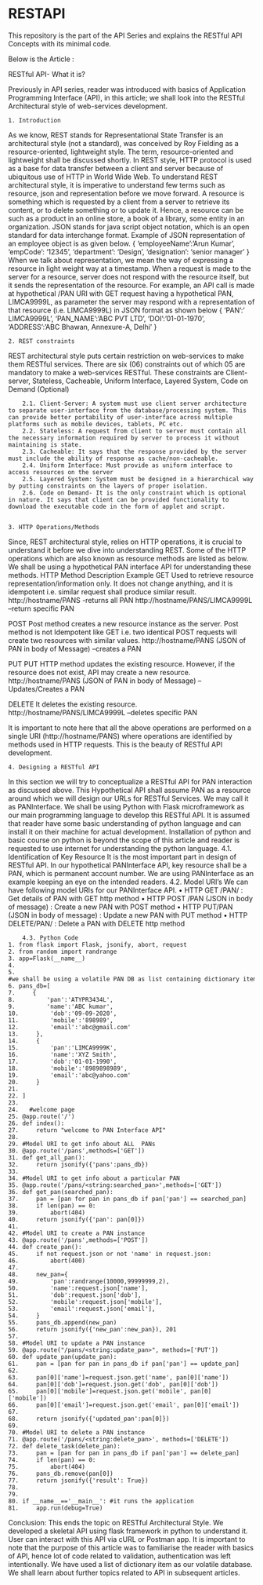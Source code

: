 # RESTAPI
This repository is the part of the API Series and explains the RESTful API Concepts with its minimal code.


Below is the Article : 

RESTful API- What it is?

Previously in API series, reader was introduced with basics of Application Programming Interface (API), in this article; we shall look into the RESTful Architectural style of web-services development. 

    1. Introduction
As we know, REST stands for Representational State Transfer is an architectural style (not a standard), was conceived by Roy Fielding as a resource-oriented, lightweight style. The term, resource-oriented and lightweight shall be discussed shortly. In REST style, HTTP protocol is used as a base for data transfer between a client and server because of ubiquitous use of HTTP in World Wide Web. 
To understand REST architectural style, it is imperative to understand few terms such as resource, json and representation before we move forward. A resource is something which is requested by a client from a server to retrieve its content, or to delete something or to update it. Hence, a resource can be such as a product in an online store, a book of a library, some entity in an organization. JSON stands for java script object notation, which is an open standard for data interchange format. Example of JSON representation of an employee object is as given below.
{
	‘employeeName’:’Arun Kumar’,
	‘empCode’: ‘12345’,
	‘department’: ‘Design’,
	‘designation’: ‘senior manager’
}
 When we talk about representation, we mean the way of expressing a resource in light weight way at a timestamp. When a request is made to the server for a resource, server does not respond with the resource itself, but it sends the representation of the resource. For example, an API call is made at hypothetical <hostname>/PAN URI with GET request having a hypothetical PAN, LIMCA9999L, as parameter the server may respond with a representation of that resource (i.e. LIMCA9999L) in JSON format as shown below
{
‘PAN’:’ LIMCA9999L’,
‘PAN_NAME’:’ABC PVT LTD’,
‘DOI’:’01-01-1970’,
‘ADDRESS’:’ABC Bhawan, Annexure-A, Delhi’
}  

    2. REST constraints
REST architectural style puts certain restriction on web-services to make them RESTful services. There are six (06) constraints out of which 05 are mandatory to make a web-services RESTful. These constraints are Client-server, Stateless, Cacheable, Uniform Interface, Layered System, Code on Demand (Optional)

        2.1. Client-Server: A system must use client server architecture to separate user-interface from the database/processing system. This can provide better portability of user-interface across multiple platforms such as mobile devices, tablets, PC etc.
        2.2. Stateless: A request from client to server must contain all the necessary information required by server to process it without maintaining is state.
        2.3. Cacheable: It says that the response provided by the server must include the ability of response as cache/non-cacheable.
        2.4. Uniform Interface: Must provide as uniform interface to access resources on the server
        2.5. Layered System: System must be designed in a hierarchical way  by putting constraints on the layers of proper isolation.
        2.6. Code on Demand- It is the only constraint which is optional in nature. It says that client can be provided functionality to download the executable code in the form of applet and script. 


    3. HTTP Operations/Methods
Since, REST architectural style, relies on HTTP operations, it is crucial to understand it before we dive into understanding REST. Some of the HTTP operations which are also known as resource methods are listed as below. We shall be using a hypothetical PAN interface API for understanding these methods.
HTTP Method
Description
Example
GET
Used to retrieve resource representation/information only. It does not change anything, and it is idempotent i.e. similar request shall produce similar result.
http://hostname/PANS    -returns all PAN
http://hostname/PANS/LIMCA9999L –return specific PAN

POST
Post method creates a new resource instance as the server. Post method is not Idempotent like GET i.e. two identical POST requests will create two resources with similar values.
http://hostname/PANS (JSON of PAN in body of Message) –creates a PAN

PUT
PUT HTTP method updates the existing resource. However, if the resource does not exist, API may create a new resource.
http://hostname/PANS (JSON of PAN in body of Message) –Updates/Creates a PAN

DELETE
It deletes the existing resource.
http://hostname/PANS/LIMCA9999L –deletes specific PAN


It is important to note here that all the above operations are performed on a single URI (http://hostname/PANS) where operations are identified by methods used in HTTP requests. This is the beauty of RESTful API development.


    4. Designing a RESTful API
In this section we will try to conceptualize a RESTful API for PAN interaction as discussed above. This Hypothetical API shall assume PAN as a resource around which we will design our URLs for RESTful Services. We may call it as PANInterface. We shall be using Python with Flask microframework as our main programming language to develop this RESTful API. It is assumed that reader have some basic understanding of python language and can install it on their machine for actual development. Installation of python and basic course on python is beyond the scope of this article and reader is requested to use internet for understanding the python language.
        4.1. Identification of Key Resource
It is the most important part in design of RESTful API. In our hypothetical PANInterface API, key resource shall be a PAN, which is permanent account number. We are using PANInterface as an example keeping an eye on the intended readers.
        4.2. Model URI’s
We can have following model URIs for our PANInterface API.
    • HTTP GET <hostname>/PAN/<pan>  : Get details of PAN with GET http method
    • HTTP POST <hostname>/PAN (JSON in body of message) : Create a new PAN with  POST method
    • HTTP PUT<hostname>/PAN (JSON in body of message) : Update a new PAN with PUT method
    • HTTP DELETE<hostname>/PAN/<pan>  : Delete a PAN with DELETE http method

        4.3. Python Code
    1. from flask import Flask, jsonify, abort, request  
    2. from random import randrange  
    3. app=Flask(__name__)  
    4. 
    5. #we shall be using a volatile PAN DB as list containing dictionary items as PAN  
    6. pans_db=[  
    7.     {  
    8.         'pan':'ATYPR3434L',  
    9.         'name':'ABC kumar',  
    10.         'dob':'09-09-2020',  
    11.         'mobile':'898989',  
    12.         'email':'abc@gmail.com'  
    13.     },  
    14.     {  
    15.         'pan':'LIMCA9999K',  
    16.         'name':'XYZ Smith',  
    17.         'dob':'01-01-1990',  
    18.         'mobile':'8989898989',  
    19.         'email':'abc@yahoo.com'  
    20.     }  
    21.   
    22. ]  
    23.   
    24.   #welcome page  
    25. @app.route('/')     
    26. def index():  
    27.     return "welcome to PAN Interface API"  
    28.   
    29. #Model URI to get info about ALL  PANs  
    30. @app.route('/pans',methods=['GET'])  
    31. def get_all_pan():  
    32.     return jsonify({'pans':pans_db})  
    33.   
    34. #Model URI to get info about a particular PAN  
    35. @app.route('/pans/<string:searched_pan>',methods=['GET'])  
    36. def get_pan(searched_pan):  
    37.     pan = [pan for pan in pans_db if pan['pan'] == searched_pan]  
    38.     if len(pan) == 0:  
    39.         abort(404)  
    40.     return jsonify({'pan': pan[0]})  
    41.   
    42. #Model URI to create a PAN instance  
    43. @app.route('/pans',methods=['POST'])  
    44. def create_pan():  
    45.     if not request.json or not 'name' in request.json:  
    46.         abort(400)  
    47.       
    48.     new_pan={  
    49.         'pan':randrange(10000,99999999,2),  
    50.         'name':request.json['name'],  
    51.         'dob':request.json['dob'],  
    52.         'mobile':request.json['mobile'],  
    53.         'email':request.json['email'],  
    54.     }  
    55.     pans_db.append(new_pan)  
    56.     return jsonify({'new_pan':new_pan}), 201  
    57.   
    58. #Model URI to update a PAN instance  
    59. @app.route("/pans/<string:update_pan>", methods=['PUT'])  
    60. def update_pan(update_pan):  
    61.     pan = [pan for pan in pans_db if pan['pan'] == update_pan]  
    62.   
    63.     pan[0]['name']=request.json.get('name', pan[0]['name'])  
    64.     pan[0]['dob']=request.json.get('dob', pan[0]['dob'])  
    65.     pan[0]['mobile']=request.json.get('mobile', pan[0]['mobile'])  
    66.     pan[0]['email']=request.json.get('email', pan[0]['email'])  
    67.   
    68.     return jsonify({'updated_pan':pan[0]})  
    69.   
    70. #Model URI to delete a PAN instance  
    71. @app.route('/pans/<string:delete_pan>', methods=['DELETE'])  
    72. def delete_task(delete_pan):  
    73.     pan = [pan for pan in pans_db if pan['pan'] == delete_pan]  
    74.     if len(pan) == 0:  
    75.         abort(404)  
    76.     pans_db.remove(pan[0])  
    77.     return jsonify({'result': True})  
    78.   
    79.   
    80. if __name__=='__main__': #it runs the application  
    81.     app.run(debug=True)  
Conclusion: This ends the topic on RESTful Architectural Style. We developed a skeletal API using flask framework in python to understand it. User can interact with this API via cURL or Postman app.  It is important to note that the purpose of this article was to familiarise the reader with basics of API, hence lot of code related to validation, authentication was left intentionally. We have used a list of dictionary item as our volatile database. We shall learn about further topics related to API in subsequent articles.
